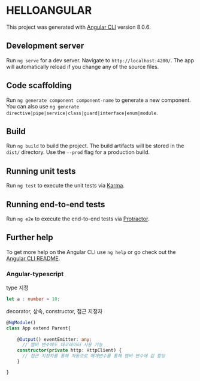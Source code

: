 # HELLOANGULAR

This project was generated with [Angular CLI](https://github.com/angular/angular-cli) version 8.0.6.

## Development server

Run `ng serve` for a dev server. Navigate to `http://localhost:4200/`. The app will automatically reload if you change any of the source files.

## Code scaffolding

Run `ng generate component component-name` to generate a new component. You can also use `ng generate directive|pipe|service|class|guard|interface|enum|module`.

## Build

Run `ng build` to build the project. The build artifacts will be stored in the `dist/` directory. Use the `--prod` flag for a production build.

## Running unit tests

Run `ng test` to execute the unit tests via [Karma](https://karma-runner.github.io).

## Running end-to-end tests

Run `ng e2e` to execute the end-to-end tests via [Protractor](http://www.protractortest.org/).

## Further help

To get more help on the Angular CLI use `ng help` or go check out the [Angular CLI README](https://github.com/angular/angular-cli/blob/master/README.md).

### Angular-typescript


type 지정
```typescript
let a : number = 10;
```
decorator, 상속, constructor, 접근 지정자
```typescript
@NgModule()
class App extend Parent{
  
    @Output() eventEmitter: any;
      // 멤버 변수에도 데코레이터 사용 가능
    constructor(private http: HttpClient) {
      // 접근 지정자를 통해 자동으로 매개변수를 통해 멤버 변수에 값 할당  
    }

}
```
